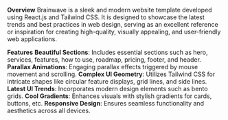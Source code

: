**Overview**
Brainwave is a sleek and modern website template developed using React.js and Tailwind CSS. It is designed to showcase the latest trends and best practices in web design, serving as an excellent reference or inspiration for creating high-quality, visually appealing, and user-friendly web applications.

**Features**
**Beautiful Sections**: Includes essential sections such as hero, services, features, how to use, roadmap, pricing, footer, and header.
**Parallax Animations**: Engaging parallax effects triggered by mouse movement and scrolling.
**Complex UI Geometry**: Utilizes Tailwind CSS for intricate shapes like circular feature displays, grid lines, and side lines.
**Latest UI Trends**: Incorporates modern design elements such as bento grids.
**Cool Gradients**: Enhances visuals with stylish gradients for cards, buttons, etc.
**Responsive Design**: Ensures seamless functionality and aesthetics across all devices.

